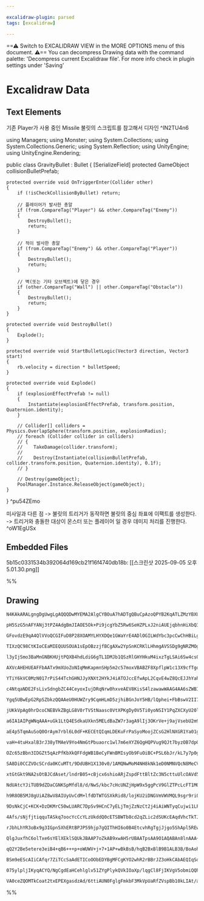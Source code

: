 ```yaml
---

excalidraw-plugin: parsed
tags: [excalidraw]

---
```

==⚠  Switch to EXCALIDRAW VIEW in the MORE OPTIONS menu of this document. ⚠== You can decompress Drawing data with the command palette: 'Decompress current Excalidraw file'. For more info check in plugin settings under 'Saving'


# Excalidraw Data

## Text Elements
기존 Player가 사용 중인 Missile 불릿의 스크립트를 참고해서 디자인 ^IN2TU4n6

using Managers;
using Monster;
using System.Collections;
using System.Collections.Generic;
using System.Reflection;
using UnityEngine;
using UnityEngine.Rendering;

public class GravityBullet : Bullet
{
    [SerializeField] protected GameObject collisionBulletPrefab;

    protected override void OnTriggerEnter(Collider other)
    {
        if (!isCheckCollisionByBullet) return;

        // 플레이어가 발사한 총알
        if (from.CompareTag("Player") && other.CompareTag("Enemy"))
        {
            DestroyBullet();
            return;
        }

        // 적이 발사한 총알
        if (from.CompareTag("Enemy") && other.CompareTag("Player"))
        {
            DestroyBullet();
            return;
        }

        // 벽(또는 기타 오브젝트)에 닿은 경우
        if (other.CompareTag("Wall") || other.CompareTag("Obstacle"))
        {
            DestroyBullet();
            return;
        }
    }

    protected override void DestroyBullet()
    {
        Explode();
    }

    protected override void StartBulletLogic(Vector3 direction, Vector3 start)
    {
        rb.velocity = direction * bulletSpeed;
    }

    protected override void Explode()
    {
        if (explosionEffectPrefab != null)
        {
            Instantiate(explosionEffectPrefab, transform.position, Quaternion.identity);
        }

        // Collider[] colliders = Physics.OverlapSphere(transform.position, explosionRadius);
        // foreach (Collider collider in colliders)
        // {
        //    TakeDamage(collider.transform);
        //
        //    Destroy(Instantiate(collisionBulletPrefab, collider.transform.position, Quaternion.identity), 0.1f);
        // }

        // Destroy(gameObject);
        PoolManager.Instance.ReleaseObject(gameObject);
    }
}
 ^pu54ZEmo

미사일과 다른 점
-> 불릿의 트리거가 동작하면 불릿의 중심 좌표에 이팩트를 생성한다.
-> 트리거와 충돌한 대상이 몬스터 또는 플레이어 일 경우 데미지 처리를 진행한다.
 ^oW1EgUSx

## Embedded Files
5b15c0331534b392064d169cb21f16f4740db18b: [[스크린샷 2025-09-05 오후 5.01.30.png]]

%%
## Drawing
```compressed-json
N4KAkARALgngDgUwgLgAQQQDwMYEMA2AlgCYBOuA7hADTgQBuCpAzoQPYB2KqATLZMzYBXUtiRoIACyhQ4zZAHoFAc0JRJQgEYA6bGwC2CgF7N6hbEcK4OCtptbErHALRY8RMpWdx8Q1TdIEfARcZgRmBShcZQUebQBGOIAWGjoghH0EDihmbgBtcDBQMBKIEm4IAElmAHUAK0IADQAVAFkAJQA1ADEAM3wATTYABQBOdoBBACFNVJLIWEQKwn1o

pH5SzG5nAFYANj3tPZ4AdgBmJIAOE5Ok+Pi9jcgYbZ5Rw6SeHZPLxJ2niAUEjqbhnHiXbQ3X5nHYABiuPDO8X+hUgkgQhGU0m4cNhAOsymC3DxqIgzCgpDYAGsEABhNj4NikCoU6zMOC4QLZOalTS4bBU5SUoQcYj0xnMiSsjjszlZKA8yC9Qj4fAAZVgRIkkn5GkCirJFOpCBqwMk3HiAPJlJpGpgWvQgg8BuFWI44VyaEtpLYHOwaheXthJPmE

GFovdzE9qA4QlVVoQCGIFuD8P28XOAMYLHYXDQe1GWaYrE4ADlOGILWdYbc3pcCwChHBiLgoEmLSdvrCdqMwT8eEkAYRmAARdJt5NoXoEMIAoXCOCVYjRvIAXQBmmEooAosFMtkV+vSUQOFTuLH48e2AL21OZwgAcrgkuKjtNMjsLCzkidhdNGdRh4WE9iSYgHlGbBNB4eJegeXokluWFiHfS5ZitdxxFQAp5jAb0cPiVEj1DQhRSwCpcFhA1enI

TIXzQC98CtKIoCEaMIEQUUSOUA1sEpOBzzjfBCgAXw2YpSnKCRKlLHhmgAVSSDg9gNRZMOgLAFQBLY0GcaCIUuBC9n2L4AUDVBdMuUZtAHPZYV7TsASBYgQTQHZLghHYe07C4M3edyAXRTFsTQEzSQJB0Q1Ka1jXFJkKgAYniBAkqSg0+QFecRTFBk4qlcgZQ5LlNNJJ91U1NSnXKJibRNM1uD4UlottcqKkq5MAVdSRI2jPDSl9fkAxTSLIEyxd

l3yIjSmo3BaMnGNBKHUjtPQXB4hdLdiG6gTL1DMJb1QSzRlGHYHkuM4ixzTgLSAi6Sw4csOErL14jOPZ4lha4MyHUdx326d8FnUlNyy3cMnlaMGMbZtW32jMux7GFRiSBCARPM96IWq8bzm/7AdDNtMAVCRAAY6wAXCdQYZ8FwGAmEAABrUEAGoHAEqx1BAERJwAPcdQVph1YYJUEACN7AH7OwANcdQQASocAGwXAF7OwAOpcAH07UEADhnAAOaw

AXVcAHEHUEAFFbAATx9mXUoZoNIqMmKapmnSHp5m2c57moxVBABZF8XpflpW1c13X9cfTgoDVQgjEwm6St97oZpVMyUXxjSJiIZQ83QYJemK0NsygcwCFjzEE+gX0eN93ASKYOj5p2vrSExEiCCNwmTfJynqbpxmWY5rmeYdp3Rcl2WFZVjXtb1g1cCEKA2HacIA8wikhAfY8i4ACQxLEidQeJrJ2ESxNJST0DgIQdiSAAtbd9DYFT4DUgmU82V5

YTiY6kVC0MzN017rPiS44TchGHNJJyXNXt2HYkJ4iATOJccEfwApL2CqvE4wZ8QcEJJhYahoaqxUlOgRKyUcFpX5IKcM2UJQsnyrKIqVEVRlXtBVBkVVGpGhpKaZy5oQrVWNHaB0ZJaHtVJJ1LaXoAT9X9LAIac5hRjUPI+GiCAS6Q23ktComhYTcQ6htfhpdGKNUTHND+0Fux3BRqSbMd0qyXFurmB6T1V4QL2PAl6llvpjmCBObguNZ6hmBjuP

c4NtqaNDE2FsLivSdngbZC44CeyoxIujDRqNrw0hxveAEV8KisS4lzawawWAAG4AA6sZWBIK5pwckTA8kFPSWqGApT9DaHFMEbA6cSnlLSUUqpNS6kMgaU0mU2gADiWQmDmBaYU5QqB2ltlqePfoCBGm5hGekuSHAAzbiQUXBZRSlkrLWe6bQ49SIVyQeU/Je9NBEGwKgbAVMoyoD6eQMwsApiCQQFAVAaAnmqhefk4A+TUB/KwmqIZBBJ7dEIEE

Ygq5UBwEpG2RpSZbkzQQAAeU0HUWZry9CqmHLmD5zjhiBGnJoY5HB/lQphei+FbBswV2II7egbASCoCRRwZoFdlDKCYKstspAAAU9SSBMFQGwdQTAACUvz/k/JJaS/5hBeioB5QAQmHLSdEAp+V3SmDAXFLzRWoECCxUgHBiUyv+UoVAgAYVcABAdgAXccAC2j9NAA4PQzQAOquoEALizgAZUYlaauVCrqIGE6foQqCBmjRB5bkiADcLaRr1QAMj

jUKkVpAg0hrDcoCNEBVkZBgLG8V0rTVStNaasc0VtXPKgDy0V5Ti0yoNSIY1PqZXCXyU20l5rACAEza1Azq3VerbbK+VPKA21PpMGuU6bM3Zv0LmiA8bE3CvRCmsdabw2RujUwPNA6/lFtrf80tRpy2fMrdW7ddaXkNprcWltHAz3msAL09PLAAIbYAFKbUDE0AAMLqBAAkY4AGD7AC4EzLUVgAF0dQIAf6bAAC46gQAvTWAAaxs9fqeWLqYKmid

a6IA1AIPgWNqAAA+uGk1LtQ4ESdkaUXkn5MELdBaZW7r3agA9lIj3OKrVe+j9ajVsebU2m9TboXCopcQIV1KBWoHpYyxjbBmMvKrU2ujMrtyYB8GwWlrGeOtpo/x2FE5hNMBpXShlQmNScigDqqAAAZNgqhsA8s6OipkZxUCOECHMzg1BUB2caQ51AFHSBQHzaS+TpLSA6EYIyYRMBUAAF4nOEBcz01AAAqVAmgK1qkQEmLjvHNPkrhUJqlenRPi

aE4p5TqmAuSoQ0OrAym7rbl6L0dF+KECEtQIqmLDEKuFrPaSyoMoojZCsG2HlNXGR1Ya01gluBNDuelMwXoTJalwDYKwHp7mACKQgYZGtzNoAVg3YCnpo6S7LtbzX8tpaQNclyukCpYNFimkhqnmGYNoJF2YqZwHS0uhAPK5sLdIEtlbahczudG8Dzg7RcCOFYkds7ChUAA5CNgSQCqLuCsxR4QVJEbtYsu8wLrMrzVBbNQj/5YaaQjhmmsHlmO7

vaH+4tuHxalB3rJ38yTMAeV9Yo4NmGtPbuaorc1wl7m6eXYZ6QgHQPVug9QJt7byzOB7dpQdmAor3OwgSL0ZnprzWnZZwjznPLlCIpRWixpuuZXDDYAyVomSOUpp5wNsQez0ihGRai9FJuzde8t1l/JN6DYUBrivCArSxn244Fk5gGzI8lO5XH8Z1TJmdM+a5mUSeJkZDT903Mr2BnugrtgLPKec/TLz5wJPWzYCrP8Agavyza87IQG7g5XFiWnP

OZc65zBbn3IDGZt5qAzPfKbXkQFFdgWB1BeCyFWnBMIsyOb9FuOiBC+PSL6bJr/kL7y7p0g+mxOGaZSytljuuVMD5bdy7hGxVyaqwq5VzBVWzKpBqnF0n/P6ovZxjT8PLVbUHUe1XUPVvVjtB1/VKRR0DBV0M111zZN051UAE079l1YC0N4Cs13QZ1qNa0ScS1whD0zM1MIDTUONG0yDUADc9cEcu0QC+1wDa1EMR1iNQ10Np1Z1500C2DSMo1ED

SA8Di0CCZVOcSCrda0KCuMTt/9DdUBH1X130v0/1AMQNwMoM4NH8kNk1eD0NMNVQcN8MeCV1MDM1yMogrkEAhDusqDSUxCK1SD6M/kpCz0b0ZDb0csBN98CtD8isT97Dj1ZMaMRDStGRysA8PDSU98dMfCj9itxkog/MzNLNrNbN7NSBHNnN0U5dPNR4MifNEj/MH8qCQttAwtrwAwHssiM8ksUs0sMtiAIi+NcsYiRNaVj9GVQiVNftCcRDENwd

xtGtGkt9NA2sOtBJCdAset/lndrB05+cBjcx6shioARjZspdFttBltZc3N5cttuUlcOAVd5QAwJD/kaCicEd0crtIVxdiwHthgntWBsBXt3smBPtvsmBftGdActjgc1tUBFjIdodCBYdpDSdEcmRkdUdr88cMcb9scSU7iWBJiISRDzVydcBKdqcOUBc4SU0fj9Azi/lWcqCMSOciCmNud+s5ihtfs6cN88UpsZs196dCS/idiOANt9imBDjji1c

NdUAtcYJiTUB9dZDaCGNKSpMfdl8/d/NwS/kbc7cHcUNZjHpW9x5ggPcV9GlZTPcLcFT1MOAg8fZsh/ZA56pUEFtsgw59AI4cRkkY444c4k5r5IA04M58As544WQ84AQ9BshC4i9ZFMZQwmRK5o98BQ9UlRkMlo9HdY98kI9il+sylky4zs8YD08ekkyKk2ky9szK9elC8hkS8MzKlCy3cZkM9G9tl686zm96829LsO8NMu9zAe9Qg+87lcAHkv9

h9R8OB5MJ8gUiAZ8wV8AIUyUvCdM+lfdDTWTGSXkRid8/lojKU2iDNGVmVWVMQL9sgr9ri0DeitDn9X91VBdP8zM9UXDIi5DrV7UnVQD+0qCWDoDdCsCN1BDkDUDkN0Dx0SMOCcCuDUSd1piKSy1xDFTz1DVKDa0Lj206Du1e0wCtDWCTCgKsDOCcM/ydDML2CvyBDrDaMIKpSoKHDRTgtf94Lr0JTLj5Dn031P0f0AMgNQNIMYN4M3yh1/zPzM1

9DsNkCjC+KCK+DzDKMrC50wLUARC7DpSv9HCnC7yELjTmjZzNzCt2j4iAiWNTyqCujwi1LPDtNNLfDtKT9jMkiK0UjzA0ivN8jqiATcjvNfMijgiz1SjyiIsqi4tsjOBajUtj10ttEmiTLF9Yi/DOilMwiejijmDqsYqIcOBljJsWtpsxiNEZK5KZiaS+dhsgSUqJthjmT1i2RpcOSQddiFcDjdt9t05DsYLEKITrjrtkS+8YtHjnsXi3sPtcAvs

4Afs/sNjfjtiqquTASkq7oocYcCcYLzUkddQ0cETSBWTb8cd2qZLic2dSUKcEAqdVhcTkTJdyqmd5qFAdr90FLqTed5jhsGScVhdSq1qUN2SxqASareS6rVcGr1dNdtdRTxT7zJTjdTc5TDTRTlT8Ao8sltB1TXctSQgwhdTK0waDT0Urcb1TSwoR4x4J5LS0Bp53FSgTwEBF4goV414vhN5ChxJIAd4IA2Aah4htxlA5I1QthkkL4WRjYtJuBjo

rJbhLhYR3oBx9g3IGpn5XhERtBPJP59hjp7gQIThHI6o0B4EtcvhRgTgjJjgo5ShApl5REwokEIo2EaQMEEoUpcENx8FMpRRLa8o2QQ1uRHxKEOEaFnRzbapmF6pvaPbWpuF1o/AuoPQLRBE/RBogxUFRolxJESppFQyy56aFEJAlFzRVEsp1E5FdptF+agIHhThrhzEro0BPhBwjFiwLEKwg4Xo6675P5HFfpEkAZibIBPFiBQZ9wchfEoZAlYY

QlgJuxfhC6olTxe6sYElXEklSQUkJBAAP7oZkAB9xwAH5rUBAATpsAA9O1AQABAn8lnAAA+TuVAGWQAGs7AAHGvpkAE3mwARPHAANVcABcu4+1mQAG6HUBAAYicAB0V0DG1QASmW3ZABdgcAEZBl1de7Qfeo+s+8+wAATHUBABK2cABnmt1QAAGbABBge7UABqusWQABkXUBFDHy7VUAl6uLUBAAHZvnsAAHJ1AQADJnT6FZAARycAEjV0B8BrgD

qQ2Y2Be5etere3eiB4+qB6+++p+oWUWV+j+7+1AP+wBkBsB/hqB2BxBlB9B1ALB3B/BoAohkh8hqh2hhh5huRthkOc0yeK0s0qAO0h01yJ0wmH010lrd0hgJgdOdwOxv0/iAMguIuUgJOvxcuSM6uTh9ARe1eje7evelwI+0Rk+i+oRx+5+t+r+n+/+hWYBlh+Ri+xRpB1ANBzBnBvBt9AhrRuDMhyhmhuh1AJh9Jox0MYeUeceVgAm1AImsesmm

BSm9eEScAIiCAfqr7ZiTCcSaAdETICoOObEDYBgMFCgKYO2whR2rBBrJZ3oHkCAbAEQIqSoSZDUdBHKTBCAbBa21Z9Zw/eULZjIWZjKeZvZkhZ2uUV2woNZjZs5yZUFVUAOiQNqY5557Ic5/QHZ40JhABSWyAE5zZ7ZhhBAD5x0IOyZsFl5jIdoYQN0MOgRR5+F35yZJFSOkRaOuFn5qAP57oUOcOfASOfF05zFjIYlkxpp4OUoDFwlyZUPNxiQN

075ylpljIKyqACYQ/NgCgdEaHCehlglv51ZYgPlykQVkIOaXp/lqgCl8FjIKVgV5obmiQQhVZ5gXiLpRoHEesayO4a4HgN4GEYCCuqKXV1UAYHEUYNeL8I6QCEJb4QxUoIwW3fQbgOmhgAgGeYkSEHsI6S4Gm0Vzlv5pFrO1F9ALVyZoUEgC0zCHOkaGlDUBAfiaxx5+N4gVobo1ZabYIFuvGFNkgBZn1qYBkOV0gZQPkHlaCFW3gL6RthtrXHYU

VA0ceZQOMTkCoat2txEPEXgasdzAd/6ttiAUN0FglgFmkbF3MkVpUaRfZVspBb10kLIAt/aFp0kK5QgDN5p0gGeAEaPUZwmw9tuxmkeUm7gImydxm+U5gNUaPOAXN2lfNs5P6Ge0ofkdORgZoW3fANd/GDVx0dIDPHiViUefQdVpYDGZOiAcLKeu8VuqRAwQFYs6elD48UIXluZP9gD3xLpsAUSOgJ8cIb14SEAYSIAA
```
%%